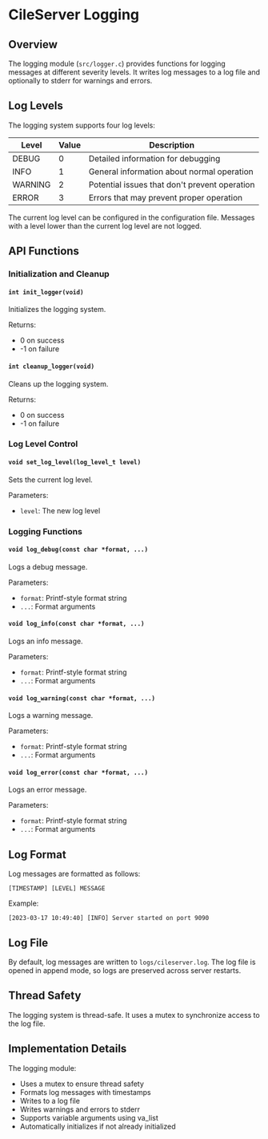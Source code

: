 # CileServer Logging

## Overview

The logging module (`src/logger.c`) provides functions for logging messages at different severity levels. It writes log messages to a log file and optionally to stderr for warnings and errors.

## Log Levels

The logging system supports four log levels:

| Level   | Value | Description                                      |
|---------|-------|--------------------------------------------------|
| DEBUG   | 0     | Detailed information for debugging               |
| INFO    | 1     | General information about normal operation       |
| WARNING | 2     | Potential issues that don't prevent operation    |
| ERROR   | 3     | Errors that may prevent proper operation         |

The current log level can be configured in the configuration file. Messages with a level lower than the current log level are not logged.

## API Functions

### Initialization and Cleanup

#### `int init_logger(void)`

Initializes the logging system.

Returns:
- 0 on success
- -1 on failure

#### `int cleanup_logger(void)`

Cleans up the logging system.

Returns:
- 0 on success
- -1 on failure

### Log Level Control

#### `void set_log_level(log_level_t level)`

Sets the current log level.

Parameters:
- `level`: The new log level

### Logging Functions

#### `void log_debug(const char *format, ...)`

Logs a debug message.

Parameters:
- `format`: Printf-style format string
- `...`: Format arguments

#### `void log_info(const char *format, ...)`

Logs an info message.

Parameters:
- `format`: Printf-style format string
- `...`: Format arguments

#### `void log_warning(const char *format, ...)`

Logs a warning message.

Parameters:
- `format`: Printf-style format string
- `...`: Format arguments

#### `void log_error(const char *format, ...)`

Logs an error message.

Parameters:
- `format`: Printf-style format string
- `...`: Format arguments

## Log Format

Log messages are formatted as follows:

```
[TIMESTAMP] [LEVEL] MESSAGE
```

Example:
```
[2023-03-17 10:49:40] [INFO] Server started on port 9090
```

## Log File

By default, log messages are written to `logs/cileserver.log`. The log file is opened in append mode, so logs are preserved across server restarts.

## Thread Safety

The logging system is thread-safe. It uses a mutex to synchronize access to the log file.

## Implementation Details

The logging module:
- Uses a mutex to ensure thread safety
- Formats log messages with timestamps
- Writes to a log file
- Writes warnings and errors to stderr
- Supports variable arguments using va_list
- Automatically initializes if not already initialized 